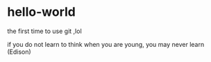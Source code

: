 # hello-world
the first time to use git  ,lol

if you do not learn to think when you are young, you may never learn (Edison)

